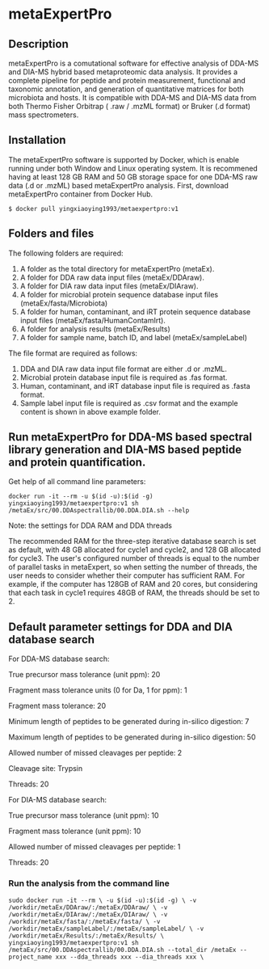 # metaExpertPro

## Description
metaExpertPro is a comutational software for effective analysis of DDA-MS and DIA-MS hybrid based metaproteomic data analysis. It provides a complete pipeline for peptide and protein measurement, functional and taxonomic annotation, and generation of quantitative matrices for both microbiota and hosts. It is compatible with DDA-MS and DIA-MS data from both Thermo Fisher Orbitrap ( .raw / .mzML format) or Bruker (.d format) mass spectrometers.

## Installation
The metaExpertPro software is supported by Docker, which is enable running under both Window and Linux operating system.
It is recommened having at least 128 GB RAM and 50 GB storage space for one DDA-MS raw data (.d or .mzML) based metaExpertPro analysis.
First, download metaExpertPro container from Docker Hub.

`
$ docker pull yingxiaoying1993/metaexpertpro:v1
`
## Folders and files
The following folders are required:
1. A folder as the total directory for metaExpertPro (metaEx).
2. A folder for DDA raw data input files (metaEx/DDAraw).
3. A folder for DIA raw data input files (metaEx/DIAraw).
4. A folder for microbial protein sequence database input files (metaEx/fasta/Microbiota)
5. A folder for human, contaminant, and iRT protein sequence database input files (metaEx/fasta/HumanContamIrt).
6. A folder for analysis results (metaEx/Results)
7. A folder for sample name, batch ID, and label (metaEx/sampleLabel)

The file format are required as follows:
1. DDA and DIA raw data input file format are either .d or .mzML.
2. Microbial protein database input file is required as .fas format.
3. Human, contaminant, and iRT database input file is required as .fasta format.
4. Sample label input file is required as .csv format and the example content is shown in above example folder.

## Run metaExpertPro for DDA-MS based spectral library generation and DIA-MS based peptide and protein quantification.
Get help of all command line parameters:

`
docker run -it --rm -u $(id -u):$(id -g) yingxiaoying1993/metaexpertpro:v1 sh /metaEx/src/00.DDAspectrallib/00.DDA.DIA.sh --help
`

Note: the settings for DDA RAM and DDA threads

The recommended RAM for the three-step iterative database search is set as default, with 48 GB allocated for cycle1 and cycle2, and 128 GB allocated for cycle3. The user's configured number of threads is equal to the number of parallel tasks in metaExpert, so when setting the number of threads, the user needs to consider whether their computer has sufficient RAM. For example, if the computer has 128GB of RAM and 20 cores, but considering that each task in cycle1 requires 48GB of RAM, the threads should be set to 2.

## Default parameter settings for DDA and DIA database search
For DDA-MS database search:

True precursor mass tolerance (unit ppm): 20

Fragment mass tolerance units (0 for Da, 1 for ppm): 1

Fragment mass tolerance: 20

Minimum length of peptides to be generated during in-silico digestion: 7

Maximum length of peptides to be generated during in-silico digestion: 50

Allowed number of missed cleavages per peptide: 2

Cleavage site: Trypsin

Threads: 20

For DIA-MS database search:

True precursor mass tolerance (unit ppm): 10 

Fragment mass tolerance (unit ppm): 10

Allowed number of missed cleavages per peptide: 1

Threads: 20

### Run the analysis from the command line

`
sudo docker run -it --rm \
-u $(id -u):$(id -g) \
-v /workdir/metaEx/DDAraw/:/metaEx/DDAraw/ \
-v /workdir/metaEx/DIAraw/:/metaEx/DIAraw/ \
-v /workdir/metaEx/fasta/:/metaEx/fasta/ \
-v /workdir/metaEx/sampleLabel/:/metaEx/sampleLabel/ \
-v /workdir/metaEx/Results/:/metaEx/Results/ \
yingxiaoying1993/metaexpertpro:v1 sh /metaEx/src/00.DDAspectrallib/00.DDA.DIA.sh --total_dir /metaEx --project_name xxx --dda_threads xxx --dia_threads xxx \
`








